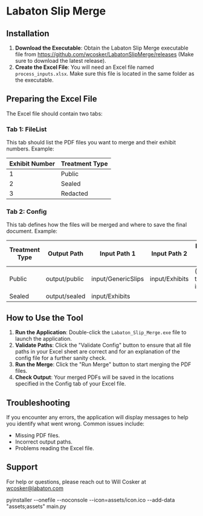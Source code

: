 # Labaton Slip Merge

## Installation
1. **Download the Executable**: Obtain the Labaton Slip Merge executable file from 
https://github.com/wcosker/LabatonSlipMerge/releases 
(Make sure to download the latest release).
2. **Create the Excel File**: You will need an Excel file named `process_inputs.xlsx`. Make sure this file is located in the same folder as the executable.

## Preparing the Excel File
The Excel file should contain two tabs:

### Tab 1: **FileList**
This tab should list the PDF files you want to merge and their exhibit numbers. Example:

| Exhibit Number  | Treatment Type |
|-----------------|----------------|
| 1               | Public         |
| 2               | Sealed         |
| 3               | Redacted       |

### Tab 2: **Config**
This tab defines how the files will be merged and where to save the final document. Example:

| Treatment Type | Output Path          | Input Path 1        | Input Path 2       | Input Path x... |
|----------------|----------------------|---------------------|--------------------|-----------------|
| Public         | output/public        | input/GenericSlips  | input/Exhibits     | (Path to input) |
| Sealed         | output/sealed        | input/Exhibits      |                    |                 |

## How to Use the Tool
1. **Run the Application**: Double-click the `Labaton_Slip_Merge.exe` file to launch the application.
2. **Validate Paths**: Click the "Validate Config" button to ensure that all file paths in your Excel sheet are correct and for an explanation of the config file for a further sanity check.
3. **Run the Merge**: Click the "Run Merge" button to start merging the PDF files.
4. **Check Output**: Your merged PDFs will be saved in the locations specified in the Config tab of your Excel file.

## Troubleshooting
If you encounter any errors, the application will display messages to help you identify what went wrong. Common issues include:
- Missing PDF files.
- Incorrect output paths.
- Problems reading the Excel file.

## Support
For help or questions, please reach out to Will Cosker at wcosker@labaton.com

pyinstaller --onefile --noconsole --icon=assets/icon.ico --add-data "assets;assets" main.py
